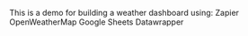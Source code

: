 This is a demo for building a weather dashboard using:
Zapier
OpenWeatherMap
Google Sheets
Datawrapper

